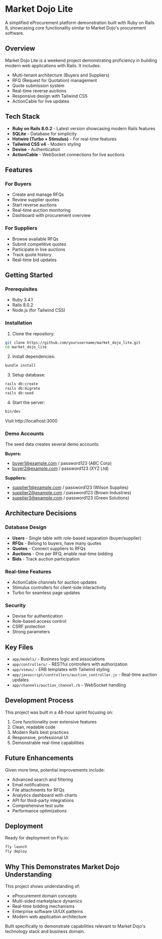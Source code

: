 # Market Dojo Lite

A simplified eProcurement platform demonstration built with Ruby on Rails 8, showcasing core functionality similar to Market Dojo's procurement software.

## Overview

Market Dojo Lite is a weekend project demonstrating proficiency in building modern web applications with Rails. It includes:

- Multi-tenant architecture (Buyers and Suppliers)
- RFQ (Request for Quotation) management
- Quote submission system
- Real-time reverse auctions
- Responsive design with Tailwind CSS
- ActionCable for live updates

## Tech Stack

- **Ruby on Rails 8.0.2** - Latest version showcasing modern Rails features
- **SQLite** - Database for simplicity
- **Hotwire (Turbo + Stimulus)** - For real-time features
- **Tailwind CSS v4** - Modern styling
- **Devise** - Authentication
- **ActionCable** - WebSocket connections for live auctions

## Features

### For Buyers
- Create and manage RFQs
- Review supplier quotes
- Start reverse auctions
- Real-time auction monitoring
- Dashboard with procurement overview

### For Suppliers
- Browse available RFQs
- Submit competitive quotes
- Participate in live auctions
- Track quote history
- Real-time bid updates

## Getting Started

### Prerequisites
- Ruby 3.4.1
- Rails 8.0.2
- Node.js (for Tailwind CSS)

### Installation

1. Clone the repository:
```bash
git clone https://github.com/yourusername/market_dojo_lite.git
cd market_dojo_lite
```

2. Install dependencies:
```bash
bundle install
```

3. Setup database:
```bash
rails db:create
rails db:migrate
rails db:seed
```

4. Start the server:
```bash
bin/dev
```

Visit http://localhost:3000

### Demo Accounts

The seed data creates several demo accounts:

**Buyers:**
- buyer1@example.com / password123 (ABC Corp)
- buyer2@example.com / password123 (XYZ Ltd)

**Suppliers:**
- supplier1@example.com / password123 (Wilson Supplies)
- supplier2@example.com / password123 (Brown Industries)
- supplier3@example.com / password123 (Green Solutions)

## Architecture Decisions

### Database Design
- **Users** - Single table with role-based separation (buyer/supplier)
- **RFQs** - Belong to buyers, have many quotes
- **Quotes** - Connect suppliers to RFQs
- **Auctions** - One per RFQ, enable real-time bidding
- **Bids** - Track auction participation

### Real-time Features
- ActionCable channels for auction updates
- Stimulus controllers for client-side interactivity
- Turbo for seamless page updates

### Security
- Devise for authentication
- Role-based access control
- CSRF protection
- Strong parameters

## Key Files

- `app/models/` - Business logic and associations
- `app/controllers/` - RESTful controllers with authorization
- `app/views/` - ERB templates with Tailwind styling
- `app/javascript/controllers/auction_controller.js` - Real-time auction updates
- `app/channels/auction_channel.rb` - WebSocket handling

## Development Process

This project was built in a 48-hour sprint focusing on:
1. Core functionality over extensive features
2. Clean, readable code
3. Modern Rails best practices
4. Responsive, professional UI
5. Demonstrable real-time capabilities

## Future Enhancements

Given more time, potential improvements include:
- Advanced search and filtering
- Email notifications
- File attachments for RFQs
- Analytics dashboard with charts
- API for third-party integrations
- Comprehensive test suite
- Performance optimizations

## Deployment

Ready for deployment on Fly.io:

```bash
fly launch
fly deploy
```

## Why This Demonstrates Market Dojo Understanding

This project shows understanding of:
- eProcurement domain concepts
- Multi-sided marketplace dynamics
- Real-time bidding mechanisms
- Enterprise software UI/UX patterns
- Modern web application architecture

Built specifically to demonstrate capabilities relevant to Market Dojo's technology stack and business domain.